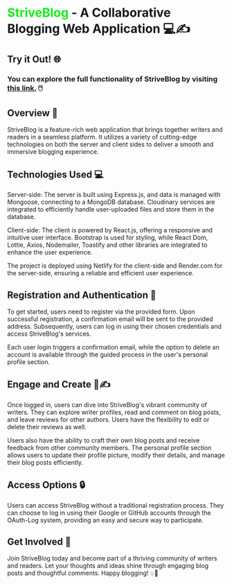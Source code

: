 # <span style="color: #15ed19">StriveBlog</span> - A Collaborative Blogging Web Application 💻✍️

## Try it Out! 🌐
### You can explore the full functionality of StriveBlog by visiting <a target=_blank href="https://main--striveblog-mlanci.netlify.app/" target="_blank">this link.</a> 🖱️

## Overview 📄
StriveBlog is a feature-rich web application that brings together writers and readers in a seamless platform. It utilizes a variety of cutting-edge technologies on both the server and client sides to deliver a smooth and immersive blogging experience.

## Technologies Used 💻
Server-side: The server is built using Express.js, and data is managed with Mongoose, connecting to a MongoDB database. Cloudinary services are integrated to efficiently handle user-uploaded files and store them in the database.

Client-side: The client is powered by React.js, offering a responsive and intuitive user interface. Bootstrap is used for styling, while React Dom, Lottie, Axios, Nodemailer, Toastify and other libraries are integrated to enhance the user experience.

The project is deployed using Netlify for the client-side and Render.com for the server-side, ensuring a reliable and efficient user experience.

## Registration and Authentication 🔑
To get started, users need to register via the provided form. Upon successful registration, a confirmation email will be sent to the provided address. Subsequently, users can log in using their chosen credentials and access StriveBlog's services.

Each user login triggers a confirmation email, while the option to delete an account is available through the guided process in the user's personal profile section.

## Engage and Create 💬✍️
Once logged in, users can dive into StriveBlog's vibrant community of writers. They can explore writer profiles, read and comment on blog posts, and leave reviews for other authors. Users have the flexibility to edit or delete their reviews as well.

Users also have the ability to craft their own blog posts and receive feedback from other community members. The personal profile section allows users to update their profile picture, modify their details, and manage their blog posts efficiently.

## Access Options 🔒
Users can access StriveBlog without a traditional registration process. They can choose to log in using their Google or GitHub accounts through the OAuth-Log system, providing an easy and secure way to participate.

## Get Involved 🤝
Join StriveBlog today and become part of a thriving community of writers and readers. Let your thoughts and ideas shine through engaging blog posts and thoughtful comments. Happy blogging! 💡💬
